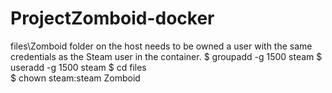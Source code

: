 # ProjectZomboid-docker

files\Zomboid folder on the host needs to be owned a user with the same credentials as the Steam user in the container.
$ groupadd -g 1500 steam
$ useradd -g 1500 steam
$ cd files\
$ chown steam:steam Zomboid
